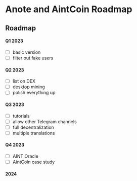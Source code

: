 # Anote and AintCoin Roadmap

## Roadmap

#### Q1 2023

- [ ] basic version
- [ ] filter out fake users

#### Q2 2023

- [ ] list on DEX
- [ ] desktop mining
- [ ] polish everything up

#### Q3 2023

- [ ] tutorials
- [ ] allow other Telegram channels
- [ ] full decentralization
- [ ] multiple translations

#### Q4 2023

- [ ] AINT Oracle
- [ ] AintCoin case study

#### 2024